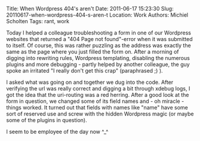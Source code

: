 Title: When Wordpress 404's aren't
Date: 2011-06-17 15:23:30
Slug: 20110617-when-wordpress-404-s-aren-t
Location: Work
Authors: Michiel Scholten
Tags: rant, work

<p>Today I helped a colleague troubleshooting a form in one of our Wordpress websites that returned a "404 Page not found"-error when it was submitted to itself. Of course, this was rather puzzling as the address was exactly the same as the page where you just filled the form on. After a morning of digging into rewriting rules, Wordpress templating, disabling the numerous plugins and more debugging - partly helped by another colleague, the guy spoke an irritated "I really don't get this crap" (paraphrased ;) ).</p>

<p>I asked what was going on and together we dug into the code. After verifying the url was really correct and digging a bit through xdebug logs, I got the idea that the uri-routing was a red herring. After a good look at the form in question, we changed some of its field names and - oh miracle - things worked. It turned out that fields with names like "name" have some sort of reserved use and screw with the hidden Wordpress magic (or maybe some of the plugins in question).</p>

<p>I seem to be employee of the day now ^_^</p>
